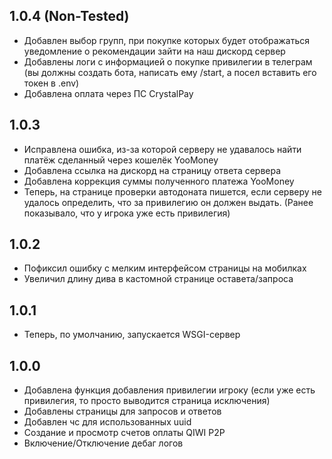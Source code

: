 ## 1.0.4 (Non-Tested)
- Добавлен выбор групп, при покупке которых будет отображаться уведомление о рекомендации зайти на наш дискорд сервер
- Добавлены логи с информацией о покупке привилегии в телеграм (вы должны создать бота, написать ему /start, а посел вставить его токен в .env)
- Добавлена оплата через ПС CrystalPay


## 1.0.3
- Исправлена ошибка, из-за которой серверу не удавалось найти платёж сделанный через кошелёк YooMoney
- Добавлена ссылка на дискорд на страницу ответа сервера
- Добавлена коррекция суммы полученного платежа YooMoney
- Теперь, на странице проверки автодоната пишется, если серверу не удалось определить, что за привилегию он должен выдать. (Ранее показывало, что у игрока уже есть привилегия)

## 1.0.2
- Пофиксил ошибку с мелким интерфейсом страницы на мобилках
- Увеличил длину дива в кастомной странице оставета/запроса

## 1.0.1
- Теперь, по умолчанию, запускается WSGI-сервер

## 1.0.0
- Добавлена функция добавления привилегии игроку (если уже есть привилегия, то просто выводится страница исключения)
- Добавлены страницы для запросов и ответов
- Добавлен чс для использованных uuid
- Создание и просмотр счетов оплаты QIWI P2P
- Включение/Отключение дебаг логов